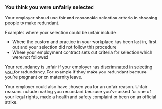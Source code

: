 ###  You think you were unfairly selected

Your employer should use fair and reasonable selection criteria in choosing
people to make redundant.

Examples where your selection could be unfair include:

  * Where the custom and practice in your workplace has been last in, first out and your selection did not follow this procedure 
  * Where your employment contract sets out criteria for selection which were not followed 

Your redundancy is unfair if your employer has [ discriminated in selecting
you ](/en/employment/equality-in-work/equality-in-the-workplace/) for
redundancy. For example if they make you redundant because you’re pregnant or
on maternity leave.

Your employer could also have chosen you for an unfair reason. Unfair reasons
include making you redundant because you’ve asked for one of your legal
rights, made a health and safety complaint or been on an official strike.
